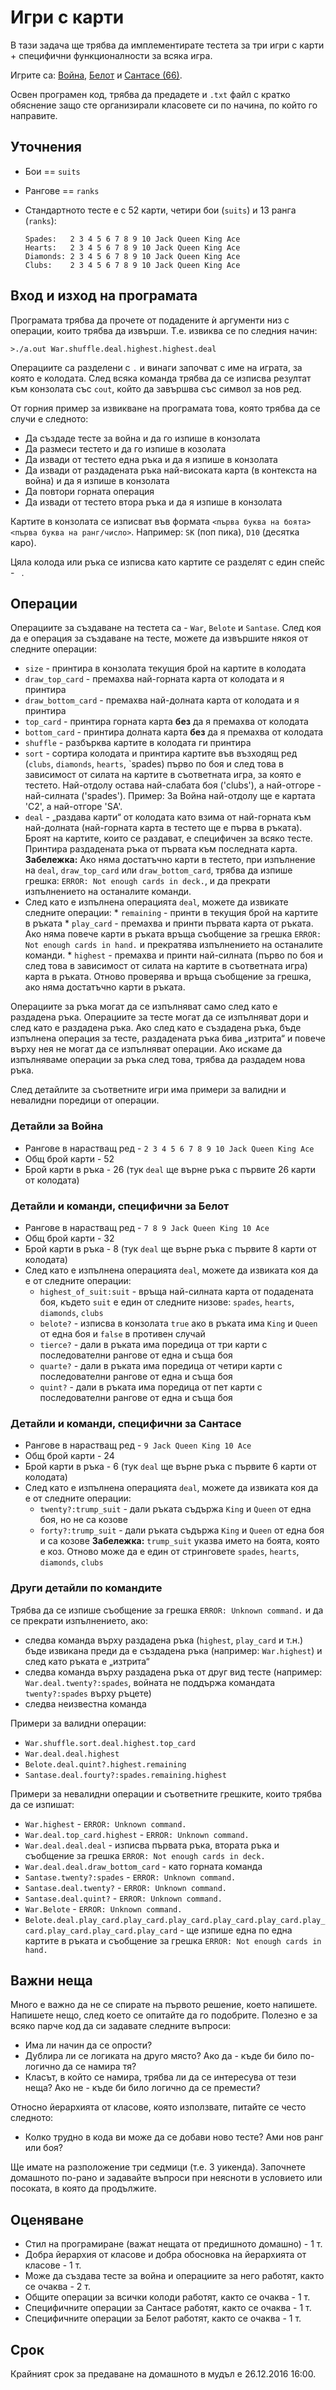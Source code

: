 # Игри с карти

В тази задача ще трябва да имплементирате тестета за три
игри с карти + специфични функционалности за всяка игра.

Игрите са: [Война](https://en.wikipedia.org/wiki/War_\(card_game\)), [Белот](https://en.wikipedia.org/wiki/Belote) и [Сантасе (66)](https://en.wikipedia.org/wiki/Sixty-six_\(card_game\)).

Освен програмен код, трябва да предадете и `.txt` файл с кратко обяснение защо сте организирали класовете си по начина, по който го направите.

## Уточнения

*   Бои == `suits`
*   Рангове == `ranks`
*   Стандартното тесте е с 52 карти, четири бои (`suits`) и 13 ранга (`ranks`):

        Spades:   2 3 4 5 6 7 8 9 10 Jack Queen King Ace
        Hearts:   2 3 4 5 6 7 8 9 10 Jack Queen King Ace
        Diamonds: 2 3 4 5 6 7 8 9 10 Jack Queen King Ace
        Clubs:    2 3 4 5 6 7 8 9 10 Jack Queen King Ace

## Вход и изход на програмата

Програмата трябва да прочете от подадените ѝ аргументи низ с операции, които трябва да извърши. Т.е. извиква се по следния начин:
```
>./a.out War.shuffle.deal.highest.highest.deal
```
Операциите са разделени с `.` и винаги започват с име на играта, за която е колодата. След всяка команда трябва да се изписва резултат към конзолата със `cout`, който да завършва със символ за нов ред.

От горния пример за извикване на програмата това, която трябва да се случи е следното:

*  Да създаде тесте за война и да го изпише в конзолата
*  Да размеси тестето и да го изпише в козолата
*  Да извади от тестето една ръка и да я изпише в конзолата
*  Да извади от раздадената ръка най-високата карта (в контекста на война) и да я изпише в конзолата
*  Да повтори горната операция
*  Да извади от тестето втора ръка и да я изпише в конзолата

Картите в конзолата се изписват във формата `<първа буква на боята><първа буква на ранг/число>`. Например: `SK` (поп пика), `D10` (десятка каро).

Цяла колода или ръка се изписва като картите се разделят с един спейс - ` `.

## Операции

Операциите за създаване на тестета са - `War`, `Belote` и `Santase`.
След коя да е операция за създаване на тесте, можете да извършите някоя от следните операции:

 *   `size` - принтира в конзолата текущия брой на картите в колодата
 *   `draw_top_card` - премахва най-горната карта от колодата и я принтира
 *   `draw_bottom_card` - премахва най-долната карта от колодата и я принтира
 *   `top_card` - принтира горната карта **без** да я премахва от колодата
 *   `bottom_card` - принтира долната карта **без** да я премахва от колодата
 *   `shuffle` - разбърква картите в колодата ги принтира
 *   `sort` - сортира колодата и принтира картите във възходящ ред (`clubs`, `diamonds`, `hearts`, `spades) първо по боя и след това в зависимост от силата на картите в съответната игра, за която е тестето. Най-отдолу остава най-слабата боя ('clubs'), а най-отгоре - най-силната ('spades').
Пример: За Война най-отдолу ще е картата 'C2', а най-отгоре 'SA'. 
 *   `deal` - „раздава карти“ от колодата като взима от най-горната към най-долната (най-горната карта в тестето ще е първа в ръката). Броят на картите, които се раздават, е специфичен за всяко тесте. Принтира раздадената ръка от първата към последната карта.
 **Забележка:** Ако няма достатъчно карти в тестето, при изпълнение на `deal`, `draw_top_card` или `draw_bottom_card`, трябва да изпише грешка: `ERROR: Not enough cards in deck.`, и да прекрати изпълнението на останалите команди.
 *   След като е изпълнена операцията `deal`, можете да извикате следните операции:
    *   `remaining` - принти в текущия брой на картите в ръката
    *   `play_card` - премахва и принти първата карта от ръката. Ако няма повече карти в ръката връща съобщение за грешка `ERROR: Not enough cards in hand.` и прекратява изпълнението на останалите команди.
    *   `highest` - премахва и принти най-силната (първо по боя и след това в зависимост от силата на картите в съответната игра) карта в ръката. Отново проверява и връща съобщение за грешка, ако няма достатъчно карти в ръката.

Операциите за ръка могат да се изпълняват само след като е раздадена ръка. Операциите за тесте могат да се изпълняват дори и след като е раздадена ръка. Ако след като е създадена ръка, бъде изпълнена операция за тесте, раздадената ръка бива „изтрита“ и повече върху нея не могат да се изпълняват операции. Ако искаме да изпълняваме операции за ръка след това, трябва да раздадем нова ръка.

След детайлите за съответните игри има примери за валидни и невалидни поредици от операции.

### Детайли за Война

*   Рангове в нарастващ ред - `2 3 4 5 6 7 8 9 10 Jack Queen King Ace`
*   Общ брой карти - 52
*   Брой карти в ръка - 26 (тук `deal` ще върне ръка с първите 26 карти от колодата)

### Детайли и команди, специфични за Белот

*   Рангове в нарастващ ред - `7 8 9 Jack Queen King 10 Ace`
*   Общ брой карти - 32
*   Брой карти в ръка - 8 (тук `deal` ще върне ръка с първите 8 карти от колодата)
*   След като е изпълнена операцията `deal`, можете да извиката коя да е от следните операции:
    *   `highest_of_suit:suit` - връща най-силната карта от подадената боя, където `suit` e един от следните низове: `spades`, `hearts`, `diamonds`, `clubs` 
    *   `belote?` - изписва в конзолата `true` ако в ръката има `King` и `Queen` от една боя и `false` в противен случай
    *   `tierce?` - дали в ръката има поредица от три карти с последователни рангове от една и съща боя
    *   `quarte?` - дали в ръката има поредица от четири карти с последователни рангове от една и съща боя
    *   `quint?` - дали в ръката има поредица от пет карти с последователни рангове от една и съща боя

### Детайли и команди, специфични за Сантасе

*   Рангове в нарастващ ред - `9 Jack Queen King 10 Ace`
*   Общ брой карти - 24
*   Брой карти в ръка - 6 (тук `deal` ще върне ръка с първите 6 карти от колодата)
*   След като е изпълнена операцията `deal`, можете да извиката коя да е от следните операции:
    *   `twenty?:trump_suit` - дали ръката съдържа `King` и `Queen` от една боя, но не са козове
    *   `forty?:trump_suit` - дали ръката съдържа `King` и `Queen` от една боя и са козове
    **Забележка:** `trump_suit` указва името на боята, която е коз. Отново може да е един от стринговете `spades`, `hearts`, `diamonds`, `clubs` 

### Други детайли по командите

Трябва да се изпише съобщение за грешка `ERROR: Unknown command.` и да се прекрати изпълнението, ако:

   *   следва команда върху раздадена ръка (`highest`, `play_card` и т.н.) бъде извикана преди да е създадена ръка (например: `War.highest`) и след като ръката е „изтрита“
   *   следва команда върху раздадена ръка от друг вид тесте (например: `War.deal.twenty?:spades`, войната не поддържа командата `twenty?:spades` върху ръцете)
   *   следва неизвестна команда

Примери за валидни операции:
   *   `War.shuffle.sort.deal.highest.top_card`
   *   `War.deal.deal.highest`
   *   `Belote.deal.quint?.highest.remaining`
   *   `Santase.deal.fourty?:spades.remaining.highest`

Примери за невалидни операции и съответните грешките, които трябва да се изпишат:

   *   `War.highest` - `ERROR: Unknown command.`
   *   `War.deal.top_card.highest` - `ERROR: Unknown command.`
   *   `War.deal.deal.deal` - изписва първата ръка, втората ръка и съобщение за грешка `ERROR: Not enough cards in deck.`
   *   `War.deal.deal.draw_bottom_card` - като горната команда
   *   `Santase.twenty?:spades` - `ERROR: Unknown command.`
   *   `Santase.deal.twenty?` - `ERROR: Unknown command.`
   *   `Santase.deal.quint?` - `ERROR: Unknown command.`
   *   `War.Belote` - `ERROR: Unknown command.`
   *   `Belote.deal.play_card.play_card.play_card.play_card.play_card.play_card.play_card.play_card.play_card` - ще изпише една по една картите в ръката и съобщение за грешка `ERROR: Not enough cards in hand.`

## Важни неща

Много е важно да не се спирате на първото решение, което напишете.
Напишете нещо, след което се опитайте да го подобрите.
Полезно е за всяко парче код да си задавате следните въпроси:

- Има ли начин да се опрости?
- Дублира ли се логиката на друго място? Ако да - къде би било по-логично да се намира тя?
- Класът, в който се намира, трябва ли да се интересува от тези неща? Ако не - къде би било логично да се премести?

Относно йерархията от класове, която използвате, питайте се често следното:

- Колко трудно в кода ви може да се добави ново тесте? Ами нов ранг или боя?

Ще имате на разположение три седмици (т.е. 3 уикенда). Започнете домашното по-рано и задавайте въпроси при неясноти в условието или посоката, в която да продължите.

## Оценяване

   *   Стил на програмиране (важат нещата от предишното домашно) - 1 т.
   *   Добра йерархия от класове и добра обосновка на йерархията от класове - 1 т.
   *   Може да създава тесте за война и операциите за него работят, както се очаква - 2 т.
   *   Общите операции за всички колоди работят, както се очаква - 1 т.
   *   Специфичните операции за Сантасе работят, както се очаква - 1 т.
   *   Специфичните операции за Белот работят, както се очаква - 1 т.

## Срок

Крайният срок за предаване на домашното в мудъл е 26.12.2016 16:00.
